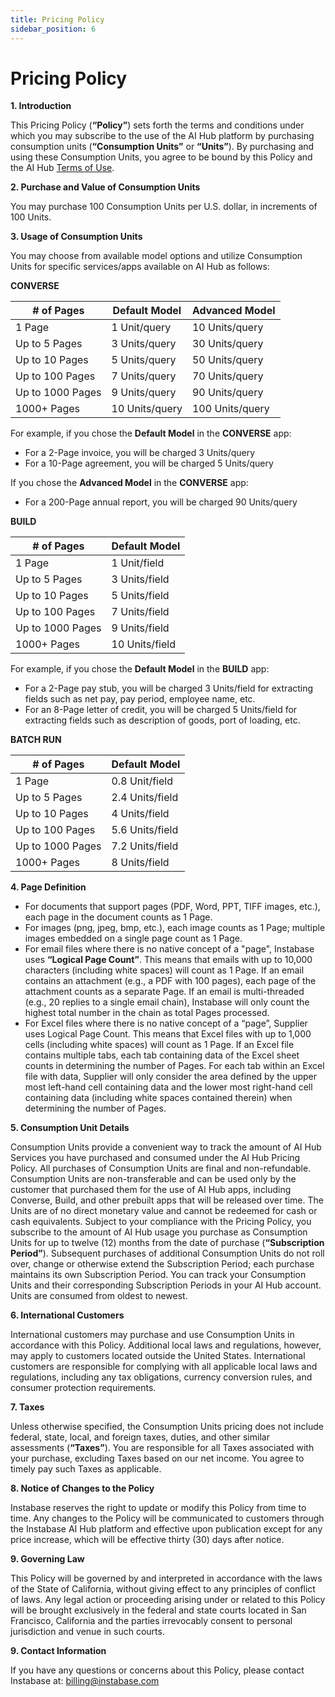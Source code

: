 ```yaml
---
title: Pricing Policy
sidebar_position: 6
---
```



# Pricing Policy

**1. Introduction**

This Pricing Policy (**“Policy”**) sets forth the terms and conditions under which you may subscribe to the use of the AI Hub platform by purchasing consumption units (**“Consumption Units”** or **“Units”**). By purchasing and using these Consumption Units, you agree to be bound by this Policy and the AI Hub [Terms of Use](https://instabase.com/wp-content/uploads/2023/05/20230527_AI-Hub_Professional-Terms-of-Use.pdf).


**2. Purchase and Value of Consumption Units**

You may purchase 100 Consumption Units per U.S. dollar, in increments of 100 Units.


**3. Usage of Consumption Units**

You may choose from available model options and utilize Consumption Units for specific services/apps available on AI Hub as follows: 

**CONVERSE**

| # of Pages         | Default Model    | Advanced Model    |
| ------------------ | ---------------- | ----------------- |
| 1 Page             | 1 Unit/query   | 10 Units/query  |
| Up to 5 Pages      | 3 Units/query  | 30 Units/query  |
| Up to 10 Pages     | 5 Units/query  | 50 Units/query  |
| Up to 100 Pages    | 7 Units/query  | 70 Units/query  |
| Up to 1000 Pages   | 9 Units/query  | 90 Units/query  |
| 1000+ Pages        | 10 Units/query | 100 Units/query |


For example, if you chose the **Default Model** in the **CONVERSE** app:

- For a 2-Page invoice, you will be charged 3 Units/query
- For a 10-Page agreement, you will be charged 5 Units/query 

If you chose the **Advanced Model** in the **CONVERSE** app:

- For a 200-Page annual report, you will be charged 90 Units/query


**BUILD**

| # of Pages         | Default Model    |
| ------------------ | ---------------- |
| 1 Page             | 1 Unit/field   |
| Up to 5 Pages      | 3 Units/field  |
| Up to 10 Pages     | 5 Units/field  |
| Up to 100 Pages    | 7 Units/field  |
| Up to 1000 Pages   | 9 Units/field  |
| 1000+ Pages        | 10 Units/field |

For example, if you chose the **Default Model** in the **BUILD** app:

- For a 2-Page pay stub, you will be charged 3 Units/field for extracting fields such as net pay, pay period, employee name, etc.
- For an 8-Page letter of credit, you will be charged 5 Units/field for extracting fields such as description of goods, port of loading, etc.

**BATCH RUN**

| # of Pages         | Default Model      |
| ------------------ | ------------------ |
| 1 Page             | 0.8 Unit/field   |
| Up to 5 Pages      | 2.4 Units/field  |
| Up to 10 Pages     | 4 Units/field    |
| Up to 100 Pages    | 5.6 Units/field  |
| Up to 1000 Pages   | 7.2 Units/field  |
| 1000+ Pages        | 8 Units/field    |


**4. Page Definition**

- For documents that support pages (PDF, Word, PPT, TIFF images, etc.), each page in the document counts as 1 Page.
- For images (png, jpeg, bmp, etc.), each image counts as 1 Page; multiple images embedded on a single page count as 1 Page.
- For email files where there is no native concept of a "page", Instabase uses **“Logical Page Count”**. This means that emails with up to 10,000 characters (including white spaces) will count as 1 Page. If an email contains an attachment (e.g., a PDF with 100 pages), each page of the attachment counts as a separate Page. If an email is multi-threaded (e.g., 20 replies to a single email chain), Instabase will only count the highest total number in the chain as total Pages processed.
- For Excel files where there is no native concept of a “page”, Supplier uses Logical Page Count. This means that Excel files with up to 1,000 cells (including white spaces) will count as 1 Page. If an Excel file contains multiple tabs, each tab containing data of the Excel sheet counts in determining the number of Pages. For each tab within an Excel file with data, Supplier will only consider the area defined by the upper most left-hand cell containing data and the lower most right-hand cell containing data (including white spaces contained therein) when determining the number of Pages.

**5. Consumption Unit Details**

Consumption Units provide a convenient way to track the amount of AI Hub Services you have purchased and consumed under the AI Hub Pricing Policy. All purchases of Consumption Units are final and non-refundable. Consumption Units are non-transferable and can be used only by the customer that purchased them for the use of AI Hub apps, including Converse, Build, and other prebuilt apps that will be released over time.  The Units are of no direct monetary value and cannot be redeemed for cash or cash equivalents.  Subject to your compliance with the Pricing Policy, you subscribe to the amount of AI Hub usage you purchase as Consumption Units for up to twelve (12) months from the date of purchase (**“Subscription Period”**). Subsequent purchases of additional Consumption Units do not roll over, change or otherwise extend the Subscription Period; each purchase maintains its own Subscription Period. You can track your Consumption Units and their corresponding Subscription Periods in your AI Hub account. Units are consumed from oldest to newest. 

**6. International Customers**

International customers may purchase and use Consumption Units in accordance with this Policy. Additional local laws and regulations, however, may apply to customers located outside the United States. International customers are responsible for complying with all applicable local laws and regulations, including any tax obligations, currency conversion rules, and consumer protection requirements. 

**7. Taxes**

Unless otherwise specified, the Consumption Units pricing does not include federal, state, local, and foreign taxes, duties, and other similar assessments (**“Taxes”**). You are responsible for all Taxes associated with your purchase, excluding Taxes based on our net income. You agree to timely pay such Taxes as applicable. 

**8. Notice of Changes to the Policy**

Instabase reserves the right to update or modify this Policy from time to time. Any changes to the Policy will be communicated to customers through the Instabase AI Hub platform and effective upon publication except for any price increase, which will be effective thirty (30) days after notice.

**9. Governing Law**

This Policy will be governed by and interpreted in accordance with the laws of the State of California, without giving effect to any principles of conflict of laws. Any legal action or proceeding arising under or related to this Policy will be brought exclusively in the federal and state courts located in San Francisco, California and the parties irrevocably consent to personal jurisdiction and venue in such courts. 

**9. Contact Information**

If you have any questions or concerns about this Policy, please contact Instabase at: [billing@instabase.com](mailto:billing@instabase.com)